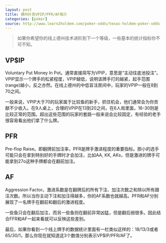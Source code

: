 ```yaml
---
layout: post
title: 德州扑克VPIP/PFR/AF简介
categories: [poker]
source: http://www.learn2holdem.com/poker-odds/texas-holdem-poker-odds-terms.htm
---
```


> 如果你希望你的线上德州技术进阶到下一个等级，一些基本的统计指标你不可不知。

## VP$IP

Voluntary Put Money In Pot。通常直接简写为VPIP，意思是“主动往底池投注”。VPIP显示一个牌手的松紧程度，VPIP越低，说明该牌手打的越紧，起手范围(range)越小，反之亦然。在线上德州的中低盲注房间中，玩家的VPIP一般在8到70之间。

一般来说，VPIP大于70的玩家属于比较鱼的新手，抓住机会，他们通常会为你贡献不少收入。在9人桌上，合理的VPIP在13到20之间，在6人局里面，16-30则是比较正常的范围。超出这些范围的玩家的套路一般来说会比较固定，有经验的老手很容易看出他们拿了什么牌。

## PFR

Pre-flop Raise。即翻牌前加注率，PFR是牌手激进程度的重要指标。胆小的选手可能只会在拿到特别好的手牌时才会加注，比如AA, KK, AKs，但是激进的牌手可能拿到27o这种手牌都会在翻前加注。

## AF

Aggression Factor。激进系数是在翻牌后的所有下注、加注次数之和除以所有跟注次数。所以当你主动下注和加注得越多，你的AF系数也就越高。PFR和AF分别展现了一名牌手在翻前和翻后的激进程度。

一些鱼只会在翻后加注，而另一些鱼则在翻前异常凶猛，但是翻后弱很多。因此结合FFR和AF一起来看就可以反映这些差别。

最后，如果你看到一个线上牌手的数据统计里面有一栏类似这样的：18/13/3或者65/30/1，那么你现在就知道这3个数值分别表示VP$IP/PFR/AF了。